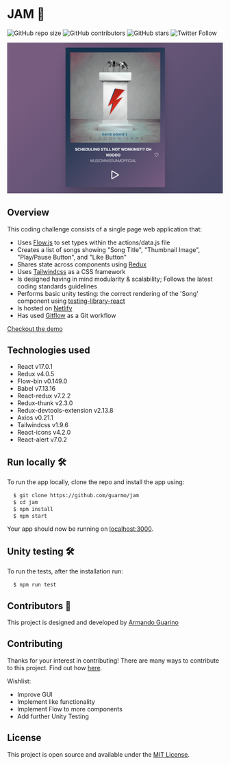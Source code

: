 # JAM :rocket:

![GitHub repo size](https://img.shields.io/github/repo-size/guarmo/jam)
![GitHub contributors](https://img.shields.io/github/contributors/guarmo/jam)
![GitHub stars](https://img.shields.io/github/stars/guarmo/jam?style=social)
![Twitter Follow](https://img.shields.io/twitter/follow/_guarmo?style=social)

![Screenshot](Screenshot.png)

## Overview

This coding challenge consists of a single page web application that:

- Uses [Flow.js](https://flow.org/) to set types within the actions/data.js file
- Creates a list of songs showing "Song Title", "Thumbnail Image", "Play/Pause Button", and "Like Button"
- Shares state across components using [Redux](https://redux.js.org/)
- Uses [Tailwindcss](https://tailwindcss.com/) as a CSS framework
- Is designed having in mind modularity & scalability; Follows the latest coding standards guidelines
- Performs basic unity testing: the correct rendering of the 'Song' component using [testing-library-react](https://testing-library.com/docs/react-testing-library/intro/)
- Is hosted on [Netlify](https://jam-challenge.netlify.app/)
- Has used [Gitflow](https://www.atlassian.com/git/tutorials/comparing-workflows/gitflow-workflow) as a Git workflow

[Checkout the demo](https://jam-challenge.netlify.app/)

## Technologies used

- React v17.0.1
- Redux v4.0.5
- Flow-bin v0.149.0
- Babel v7.13.16
- React-redux v7.2.2
- Redux-thunk v2.3.0
- Redux-devtools-extension v2.13.8
- Axios v0.21.1
- Tailwindcss v1.9.6
- React-icons v4.2.0
- React-alert v7.0.2

## Run locally :hammer_and_wrench:

To run the app locally, clone the repo and install the app using:

```
  $ git clone https://github.com/guarmo/jam
  $ cd jam
  $ npm install
  $ npm start
```

Your app should now be running on [localhost:3000](http://localhost:3000/).

## Unity testing :hammer_and_wrench:

To run the tests, after the installation run:

```
  $ npm run test
```

## Contributors :sparkler:

This project is designed and developed by [Armando Guarino](https://armandoguarino.dev)

## Contributing

Thanks for your interest in contributing! There are many ways to contribute to this project. Find out how [here](https://gist.github.com/MarcDiethelm/7303312).

Wishlist:

- Improve GUI
- Implement like functionality 
- Implement Flow to more components
- Add further Unity Testing

## License

This project is open source and available under the [MIT License](LICENSE.md).
